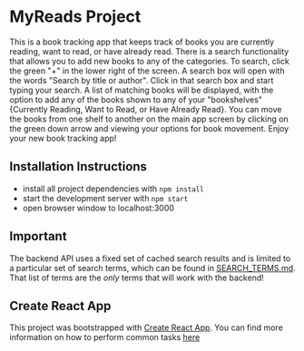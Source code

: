 # MyReads Project

This is a book tracking app that keeps track of books you are currently reading, want to read, or have already read.
There is a search functionality that allows you to add new books to any of the categories. To search, click the green "+" in 
the lower right of the screen. A search box will open with the words "Search by title or author". Click in that search box and 
start typing your search. A list of matching books will be displayed, with the option to add any of the books shown to any of your
"bookshelves" {Currently Reading, Want to Read, or Have Already Read}.
You can move the books from one shelf to another on the main app screen by clicking on the green down arrow and viewing your options for book movement. 
Enjoy your new book tracking app!



## Installation Instructions

* install all project dependencies with `npm install`
* start the development server with `npm start`
* open browser window to localhost:3000



## Important

The backend API uses a fixed set of cached search results and is limited to a particular set of search terms, which can be found in [SEARCH_TERMS.md](SEARCH_TERMS.md). That list of terms are the _only_ terms that will work with the backend!


## Create React App

This project was bootstrapped with [Create React App](https://github.com/facebookincubator/create-react-app). You can find more information on how to perform common tasks [here](https://github.com/facebookincubator/create-react-app/blob/master/packages/react-scripts/template/README.md)


